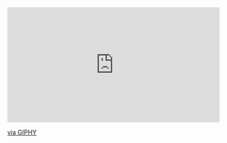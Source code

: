
<iframe src="https://giphy.com/embed/pgPYcETARY2nOoQkoa" width="480" height="260" frameBorder="0" class="giphy-embed" allowFullScreen></iframe><p><a href="https://giphy.com/gifs/pgPYcETARY2nOoQkoa">via GIPHY</a></p>
